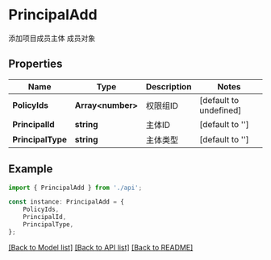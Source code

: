 # PrincipalAdd

添加项目成员主体 成员对象

## Properties

Name | Type | Description | Notes
------------ | ------------- | ------------- | -------------
**PolicyIds** | **Array&lt;number&gt;** | 权限组ID | [default to undefined]
**PrincipalId** | **string** | 主体ID | [default to '']
**PrincipalType** | **string** | 主体类型 | [default to '']

## Example

```typescript
import { PrincipalAdd } from './api';

const instance: PrincipalAdd = {
    PolicyIds,
    PrincipalId,
    PrincipalType,
};
```

[[Back to Model list]](../README.md#documentation-for-models) [[Back to API list]](../README.md#documentation-for-api-endpoints) [[Back to README]](../README.md)
